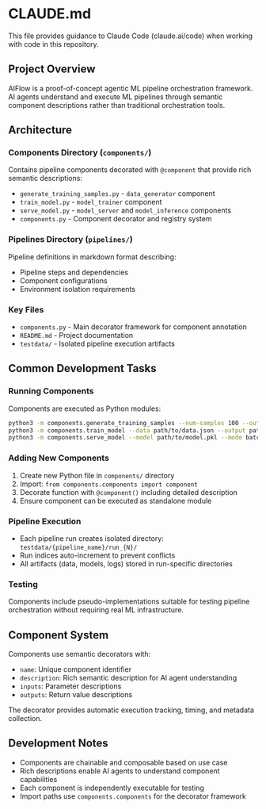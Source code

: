 # CLAUDE.md

This file provides guidance to Claude Code (claude.ai/code) when working with code in this repository.

## Project Overview

AIFlow is a proof-of-concept agentic ML pipeline orchestration framework. AI agents understand and execute ML pipelines through semantic component descriptions rather than traditional orchestration tools.

## Architecture

### Components Directory (`components/`)
Contains pipeline components decorated with `@component` that provide rich semantic descriptions:
- `generate_training_samples.py` - `data_generator` component
- `train_model.py` - `model_trainer` component  
- `serve_model.py` - `model_server` and `model_inference` components
- `components.py` - Component decorator and registry system

### Pipelines Directory (`pipelines/`)
Pipeline definitions in markdown format describing:
- Pipeline steps and dependencies
- Component configurations
- Environment isolation requirements

### Key Files
- `components.py` - Main decorator framework for component annotation
- `README.md` - Project documentation
- `testdata/` - Isolated pipeline execution artifacts

## Common Development Tasks

### Running Components
Components are executed as Python modules:
```bash
python3 -m components.generate_training_samples --num-samples 100 --output path/to/output.json
python3 -m components.train_model --data path/to/data.json --output path/to/model.pkl
python3 -m components.serve_model --model path/to/model.pkl --mode batch --samples 5
```

### Adding New Components
1. Create new Python file in `components/` directory
2. Import: `from components.components import component`
3. Decorate function with `@component()` including detailed description
4. Ensure component can be executed as standalone module

### Pipeline Execution
- Each pipeline run creates isolated directory: `testdata/{pipeline_name}/run_{N}/`
- Run indices auto-increment to prevent conflicts
- All artifacts (data, models, logs) stored in run-specific directories

### Testing
Components include pseudo-implementations suitable for testing pipeline orchestration without requiring real ML infrastructure.

## Component System

Components use semantic decorators with:
- `name`: Unique component identifier
- `description`: Rich semantic description for AI agent understanding
- `inputs`: Parameter descriptions
- `outputs`: Return value descriptions

The decorator provides automatic execution tracking, timing, and metadata collection.

## Development Notes

- Components are chainable and composable based on use case
- Rich descriptions enable AI agents to understand component capabilities
- Each component is independently executable for testing
- Import paths use `components.components` for the decorator framework